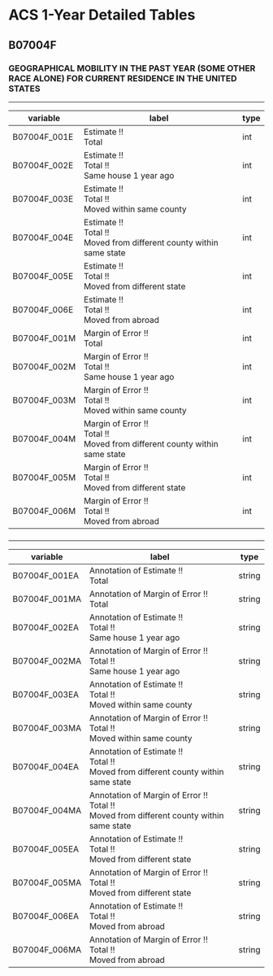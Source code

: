 # ACS 1-Year Detailed Tables

## B07004F

### GEOGRAPHICAL MOBILITY IN THE PAST YEAR (SOME OTHER RACE ALONE) FOR CURRENT RESIDENCE IN THE UNITED STATES

___

| variable | label | type |
| ----- | ----- | ----- |
| B07004F_001E | Estimate !!<br>Total | int |
| B07004F_002E | Estimate !!<br>Total !!<br>Same house 1 year ago | int |
| B07004F_003E | Estimate !!<br>Total !!<br>Moved within same county | int |
| B07004F_004E | Estimate !!<br>Total !!<br>Moved from different county within same state | int |
| B07004F_005E | Estimate !!<br>Total !!<br>Moved from different state | int |
| B07004F_006E | Estimate !!<br>Total !!<br>Moved from abroad | int |
| B07004F_001M | Margin of Error !!<br>Total | int |
| B07004F_002M | Margin of Error !!<br>Total !!<br>Same house 1 year ago | int |
| B07004F_003M | Margin of Error !!<br>Total !!<br>Moved within same county | int |
| B07004F_004M | Margin of Error !!<br>Total !!<br>Moved from different county within same state | int |
| B07004F_005M | Margin of Error !!<br>Total !!<br>Moved from different state | int |
| B07004F_006M | Margin of Error !!<br>Total !!<br>Moved from abroad | int |
### 

___

| variable | label | type |
| ----- | ----- | ----- |
| B07004F_001EA | Annotation of Estimate !!<br>Total | string |
| B07004F_001MA | Annotation of Margin of Error !!<br>Total | string |
| B07004F_002EA | Annotation of Estimate !!<br>Total !!<br>Same house 1 year ago | string |
| B07004F_002MA | Annotation of Margin of Error !!<br>Total !!<br>Same house 1 year ago | string |
| B07004F_003EA | Annotation of Estimate !!<br>Total !!<br>Moved within same county | string |
| B07004F_003MA | Annotation of Margin of Error !!<br>Total !!<br>Moved within same county | string |
| B07004F_004EA | Annotation of Estimate !!<br>Total !!<br>Moved from different county within same state | string |
| B07004F_004MA | Annotation of Margin of Error !!<br>Total !!<br>Moved from different county within same state | string |
| B07004F_005EA | Annotation of Estimate !!<br>Total !!<br>Moved from different state | string |
| B07004F_005MA | Annotation of Margin of Error !!<br>Total !!<br>Moved from different state | string |
| B07004F_006EA | Annotation of Estimate !!<br>Total !!<br>Moved from abroad | string |
| B07004F_006MA | Annotation of Margin of Error !!<br>Total !!<br>Moved from abroad | string |

